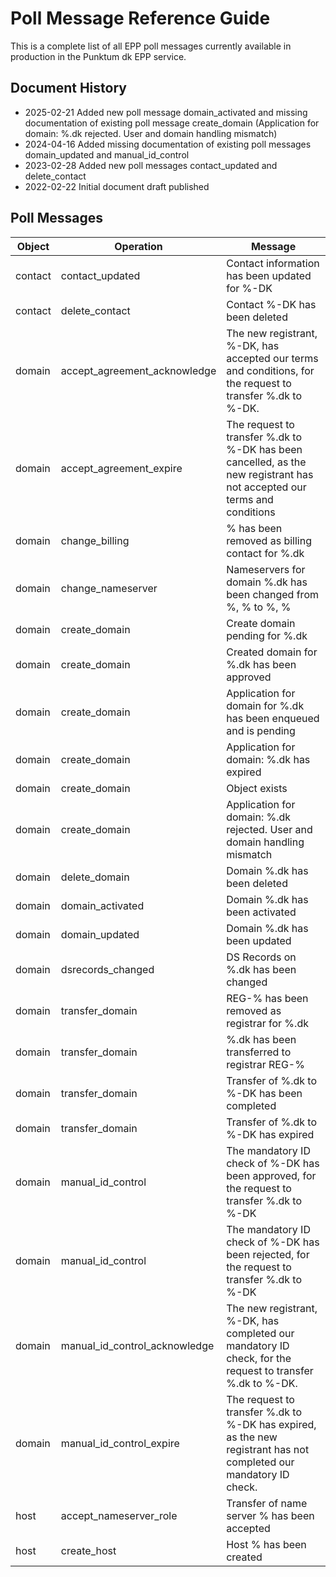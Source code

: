# Poll Message Reference Guide

This is a complete list of all EPP poll messages currently available in production in the Punktum dk EPP service.

## Document History

- 2025-02-21 Added new poll message domain_activated and missing documentation of existing poll message create_domain (Application for domain: %.dk rejected. User and domain handling mismatch)
- 2024-04-16 Added missing documentation of existing poll messages domain_updated and manual_id_control
- 2023-02-28 Added new poll messages contact_updated and delete_contact
- 2022-02-22 Initial document draft published

## Poll Messages

|Object |Operation                    |Message                                                                                                                  |
|-------|-----------------------------|-------------------------------------------------------------------------------------------------------------------------|
|contact|contact_updated              |Contact information has been updated for %-DK                                                                            |
|contact|delete_contact               |Contact %-DK has been deleted                                                                                            |
|domain |accept_agreement_acknowledge |The new registrant, %-DK, has accepted our terms and conditions, for the request to transfer %.dk to %-DK.               |
|domain |accept_agreement_expire      |The request to transfer %.dk to %-DK has been cancelled, as the new registrant has not accepted our terms and conditions |
|domain |change_billing               |% has been removed as billing contact for %.dk                                                                           |
|domain |change_nameserver            |Nameservers for domain %.dk has been changed from %, % to %, %                                                           |
|domain |create_domain                |Create domain pending for %.dk                                                                                           |
|domain |create_domain                |Created domain for %.dk has been approved                                                                                |
|domain |create_domain                |Application for domain for %.dk has been enqueued and is pending                                                         |
|domain |create_domain                |Application for domain: %.dk has expired                                                                                 |
|domain |create_domain                |Object exists                                                                                                            |
|domain |create_domain                |Application for domain: %.dk rejected. User and domain handling mismatch                                                 |
|domain |delete_domain                |Domain %.dk has been deleted                                                                                             |
|domain |domain_activated             |Domain %.dk has been activated                                                                                           |
|domain |domain_updated               |Domain %.dk has been updated                                                                                             |
|domain |dsrecords_changed            |DS Records on %.dk has been changed                                                                                      |
|domain |transfer_domain              |REG-% has been removed as registrar for %.dk                                                                             |
|domain |transfer_domain              |%.dk has been transferred to registrar REG-%                                                                             |
|domain |transfer_domain              |Transfer of %.dk to %-DK has been completed                                                                              |
|domain |transfer_domain              |Transfer of %.dk to %-DK has expired                                                                                     |
|domain |manual_id_control            |The mandatory ID check of %-DK has been approved, for the request to transfer %.dk to %-DK                               |
|domain |manual_id_control            |The mandatory ID check of %-DK has been rejected, for the request to transfer %.dk to %-DK             |
|domain |manual_id_control_acknowledge|The new registrant, %-DK, has completed our mandatory ID check, for the request to transfer %.dk to %-DK.                |
|domain |manual_id_control_expire     |The request to transfer %.dk to %-DK has expired, as the new registrant has not completed our mandatory ID check.        |
|host   |accept_nameserver_role       |Transfer of name server % has been accepted                                                                              |
|host   |create_host                  |Host % has been created                                                                                                  |
